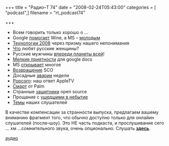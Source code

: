 +++
title = "Радио–Т 74"
date = "2008-02-24T05:43:00"
categories = [ "podcast",]
filename = "rt_podcast74"

+++

- Всем говорить только хорошо о ...
- Google [помогает](http://soft.compulenta.ru/349299/) Wine, а MS – [молодым](http://webplanet.ru/news/soft/2008/02/21/dreamspark.html)
- [Технологии 2008](http://science.compulenta.ru/349260/) через призму нашего непонимания
- [Что](http://webplanet.ru/news/research/2008/02/20/superjob.html) любят русские женщины?
- Русские мужчины [впереди планеты всей](http://security.compulenta.ru/349525/)!
- [Мелкие приятности](http://lifehacker.ru/2008/02/19/zagruzchik-dlja-google-docs/) для google docs
- MS [открывает](http://www.opennet.ru/opennews/art.shtml?num=14318) многое
- [Возвращение](http://habrahabr.ru/blog/open_source/36089.html) SCO
- Досадные [аварии](http://net.compulenta.ru/349009/) недели
- [Popcorn](http://forum.ixbt.com/topic.cgi?id=62:12541): наш ответ AppleTV
- [Смарт](http://www.engadget.com/2008/02/21/atandt-palm-centro-gets-reviewed/) от Palm
- Странные [защитники](http://cnews.ru/news/top/index.shtml?2008/02/19/288851) open source
- Прощание с [ушедшими в небытие](http://net.compulenta.ru/349422/)
- [Темы](/p/2008/02/18/prep-74/) наших слушателей


В качестве компенсации за странности выпуска, предлагаем вашему вниманию фрагмент того, что обычно доступно только для онлайин слушателей (после–шоу). Это НЕ часть подкаста, и прослушивание сего ... хм ...сомнительного звука, очень опционально. Слушать [ **здесь**](https://archive.rucast.net/radio-t/media/rt74extra.mp3).

[аудио](https://cdn.radio-t.com/rt_podcast74.mp3)
<audio src="https://cdn.radio-t.com/rt_podcast74.mp3" preload="none"></audio>
